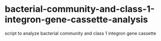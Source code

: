 # bacterial-community-and-class-1-integron-gene-cassette-analysis
script to analyze bacterial community and class 1 integron gene cassette

